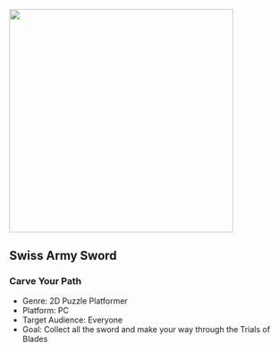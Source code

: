 <img width="400" src="https://user-images.githubusercontent.com/37888675/67827292-f2b4e500-faa5-11e9-9283-078e4ba2393e.png">

## Swiss Army Sword
### Carve Your Path

* Genre: 2D Puzzle Platformer
* Platform: PC
* Target Audience: Everyone
* Goal: Collect all the sword and make your way through the Trials of Blades

